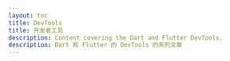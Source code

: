 ```yaml
---
layout: toc
title: DevTools
title: 开发者工具
description: Content covering the Dart and Flutter DevTools.
description: Dart 和 Flutter 的 DevTools 的系列文章
---
```

